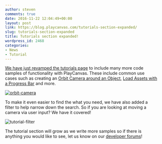 ```yaml
---
author: steven
comments: true
date: 2016-11-22 12:04:49+00:00
layout: post
link: https://blog.playcanvas.com/tutorials-section-expanded/
slug: tutorials-section-expanded
title: Tutorials section expanded!
wordpress_id: 2468
categories:
- News
- Tutorial
---
```


[We have just revamped the tutorials page](http://developer.playcanvas.com/en/tutorials/) to include many more code samples of functionality with PlayCanvas. These include common use cases such as creating an [Orbit Camera around an Object](https://playcanvas.com/project/438243/overview/orbit-camera), [Load Assets with a Progress Bar](https://playcanvas.com/project/436584/overview/load-assets-with-progress-bar) and more.

[![orbit-camera](https://blog.playcanvas.com/wp-content/uploads/2016/11/Orbit-Camera.gif)](https://blog.playcanvas.com/wp-content/uploads/2016/11/Orbit-Camera.gif)

To make it even easier to find the what you need, we have also added a filter to help narrow down the search. So if you are looking at moving a camera via user input? We have it covered!

![tutorial-filter](https://blog.playcanvas.com/wp-content/uploads/2016/11/tutorial-filter.gif)



The tutorial section will grow as we write more samples so if there is anything you would like to see, let us know on our [developer forums](http://forum.playcanvas.com/c/suggestions)!
